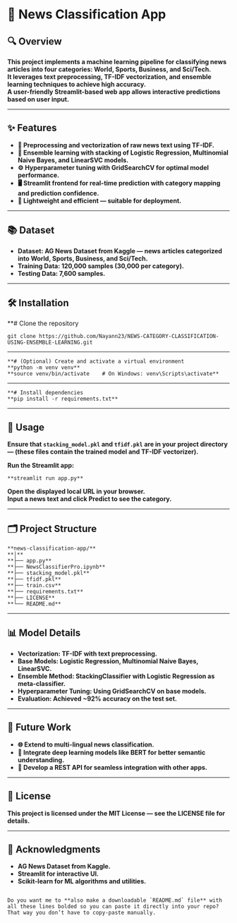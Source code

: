 # **📰 News Classification App**

## **🔍 Overview**

**This project implements a machine learning pipeline for classifying news articles into four categories: World, Sports, Business, and Sci/Tech.**  
**It leverages text preprocessing, TF-IDF vectorization, and ensemble learning techniques to achieve high accuracy.**  
**A user-friendly Streamlit-based web app allows interactive predictions based on user input.**

---

## **✨ Features**

- **🧹 Preprocessing and vectorization of raw news text using TF-IDF.**  
- **🤖 Ensemble learning with stacking of Logistic Regression, Multinomial Naive Bayes, and LinearSVC models.**  
- **⚙️ Hyperparameter tuning with GridSearchCV for optimal model performance.**  
- **🖥️ Streamlit frontend for real-time prediction with category mapping and prediction confidence.**  
- **🚀 Lightweight and efficient — suitable for deployment.**

---

## **📚 Dataset**

- **Dataset: AG News Dataset from Kaggle — news articles categorized into World, Sports, Business, and Sci/Tech.**  
- **Training Data: 120,000 samples (30,000 per category).**  
- **Testing Data: 7,600 samples.**

---

## **🛠️ Installation**


**# Clone the repository
```
git clone https://github.com/Nayann23/NEWS-CATEGORY-CLASSIFICATION-USING-ENSEMBLE-LEARNING.git
```
---
```
**# (Optional) Create and activate a virtual environment
**python -m venv venv**  
**source venv/bin/activate    # On Windows: venv\Scripts\activate**
```
---
```
**# Install dependencies
**pip install -r requirements.txt**
```

---

## **🚀 Usage**

**Ensure that `stacking_model.pkl` and `tfidf.pkl` are in your project directory — (these files contain the trained model and TF-IDF vectorizer).**  

**Run the Streamlit app:**

```
**streamlit run app.py**
```

**Open the displayed local URL in your browser.**  
**Input a news text and click Predict to see the category.**

---

## **🗂️ Project Structure**

```
**news-classification-app/**  
**│**  
**├── app.py**  
**├── NewsClassifierPro.ipynb**  
**├── stacking_model.pkl**  
**├── tfidf.pkl**  
**├── train.csv**  
**├── requirements.txt**  
**├── LICENSE**  
**└── README.md**
```

---

## **📊 Model Details**

- **Vectorization: TF-IDF with text preprocessing.**  
- **Base Models: Logistic Regression, Multinomial Naive Bayes, LinearSVC.**  
- **Ensemble Method: StackingClassifier with Logistic Regression as meta-classifier.**  
- **Hyperparameter Tuning: Using GridSearchCV on base models.**  
- **Evaluation: Achieved ~92% accuracy on the test set.**

---

## **🔮 Future Work**

- **🌐 Extend to multi-lingual news classification.**  
- **🤖 Integrate deep learning models like BERT for better semantic understanding.**  
- **🔗 Develop a REST API for seamless integration with other apps.**

---

## **📄 License**

**This project is licensed under the MIT License — see the LICENSE file for details.**

---

## **🙏 Acknowledgments**

- **AG News Dataset from Kaggle.**  
- **Streamlit for interactive UI.**  
- **Scikit-learn for ML algorithms and utilities.**
```

Do you want me to **also make a downloadable `README.md` file** with all these lines bolded so you can paste it directly into your repo? That way you don’t have to copy-paste manually.
